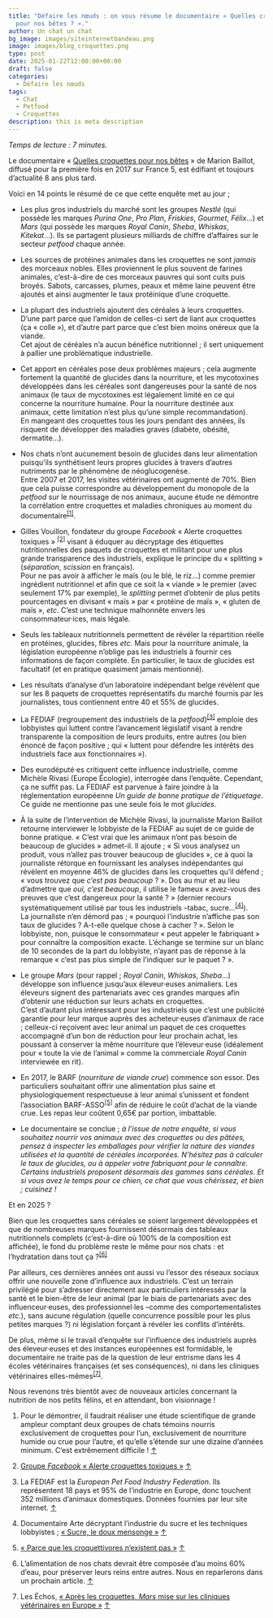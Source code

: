 ```yaml
---
title: "Défaire les nœuds : on vous résume le documentaire « Quelles croquettes
  pour nos bêtes ? »."
author: Un chat un chat
bg_image: images/siteinternetbandeau.png
image: images/blog_croquettes.png
type: post
date: 2025-01-22T12:00:00+00:00
draft: false
categories:
  - Défaire les nœuds
tags:
  - Chat
  - Petfood
  - Croquettes
description: this is meta description
---
```

_Temps de lecture : 7 minutes._

Le documentaire « [Quelles croquettes pour nos bêtes](https://www.youtube.com/watch?v=ZJAdhwGte-o) » de Marion Baillot, diffusé pour la première fois en 2017 sur France 5, est édifiant et toujours d’actualité 8 ans plus tard.

Voici en 14 points le résumé de ce que cette enquête met au jour ;

- Les plus gros industriels du marché sont les groupes _Nestlé_ (qui possède les marques _Purina One_, _Pro Plan_, _Friskies_, _Gourmet_, _Félix_…) et _Mars_ (qui possède les marques _Royal Canin_, _Sheba_, _Whiskas_, _Kitekat_…). Ils se partagent plusieurs milliards de chiffre d’affaires sur le secteur _petfood_ chaque année.
- Les sources de protéines animales dans les croquettes ne sont _jamais_ des morceaux nobles. Elles proviennent le plus souvent de farines animales, c’est-à-dire de ces morceaux pauvres qui sont cuits puis broyés. Sabots, carcasses, plumes, peaux et même laine peuvent être ajoutés et ainsi augmenter le taux protéinique d’une croquette.  

- La plupart des industriels ajoutent des céréales à leurs croquettes. D’une part parce que l’amidon de celles-ci sert de liant aux croquettes (ça « colle »), et d’autre part parce que c’est bien moins onéreux que la viande.  
    Cet ajout de céréales n’a aucun bénéfice nutritionnel ; il sert uniquement à pallier une problématique industrielle.  

- Cet apport en céréales pose deux problèmes majeurs ; cela augmente fortement la quantité de glucides dans la nourriture, et les mycotoxines développées dans les céréales sont dangereuses pour la santé de nos animaux (le taux de mycotoxines est légalement limité en ce qui concerne la nourriture humaine. Pour la nourriture destinée aux animaux, cette limitation n’est plus qu’une simple recommandation).  
    En mangeant des croquettes tous les jours pendant des années, ils risquent de développer des maladies graves (diabète, obésité, dermatite…).  

- Nos chats n’ont aucunement besoin de glucides dans leur alimentation puisqu’ils synthétisent leurs propres glucides à travers d’autres nutriments par le phénomène de néoglucogenèse.  
    Entre 2007 et 2017, les visites vétérinaires ont augmenté de 70%. Bien que cela puisse correspondre au développement du monopole de la _petfood_ sur le nourrissage de nos animaux, aucune étude ne démontre la corrélation entre croquettes et maladies chroniques au moment du documentaire<sup>[\[1\]](#footnote-1)</sup>.  

- Gilles Vouillon, fondateur du groupe _Facebook_ « Alerte croquettes toxiques » <sup>[\[2\]](#footnote-2)</sup> visant à éduquer au décryptage des étiquettes nutritionnelles des paquets de croquettes et militant pour une plus grande transparence des industriels, explique le principe du « splitting » (_séparation_, _scission_ en français).  
    Pour ne pas avoir à afficher le maïs (ou le blé, le riz…) comme premier ingrédient nutritionnel et afin que ce soit la « viande » le premier (avec seulement 17% par exemple), le _splitting_ permet d’obtenir de plus petits pourcentages en divisant « maïs » par « protéine de maïs », « gluten de maïs », _etc_. C’est une technique malhonnête envers les consommateur·ices, mais légale.  

- Seuls les tableaux nutritionnels permettent de révéler la répartition réelle en protéines, glucides, fibres _etc_. Mais pour la nourriture animale, la législation européenne n’oblige pas les industriels à fournir ces informations de façon complète. En particulier, le taux de glucides est facultatif (et en pratique quasiment jamais mentionné).  

- Les résultats d’analyse d’un laboratoire indépendant belge révèlent que sur les 8 paquets de croquettes représentatifs du marché fournis par les journalistes, tous contiennent entre 40 et 55% de glucides.  

- La FEDIAF (regroupement des industriels de la _petfood_)<sup>[\[3\]](#footnote-3)</sup> emploie des lobbyistes qui luttent contre l’avancement législatif visant à rendre transparente la composition de leurs produits, entre autres (ou bien énoncé de façon positive ; qui « luttent pour défendre les intérêts des industriels face aux fonctionnaires »).  

- Des eurodéputé·es critiquent cette influence industrielle, comme Michèle Rivasi (Europe Écologie), interrogée dans l’enquête. Cependant, ça ne suffit pas. La FEDIAF est parvenue à faire joindre à la réglementation européenne _Un guide de bonne pratique de l’étiquetage_. Ce guide ne mentionne pas une seule fois le mot _glucides_.
- À la suite de l’intervention de Michèle Rivasi, la journaliste Marion Baillot retourne interviewer le lobbyiste de la FEDIAF au sujet de ce guide de bonne pratique. « C’est vrai que les animaux n’ont pas besoin de beaucoup de glucides » admet-il. Il ajoute ; « Si vous analysez un produit, vous n’allez pas trouver beaucoup de glucides », ce à quoi la journaliste rétorque en fournissant les analyses indépendantes qui révèlent en moyenne 46% de glucides dans les croquettes qu’il défend ; « vous trouvez que _c’est pas beaucoup_ ? ». Dos au mur et au lieu d’admettre que _oui, c’est beaucoup_, il utilise le fameux « avez-vous des preuves que c’est dangereux pour la santé ? » (dernier recours systématiquement utilisé par tous les industriels –tabac, sucre…<sup>[\[4\]](#footnote-4)</sup>).  
    La journaliste n’en démord pas ; « pourquoi l’industrie n’affiche pas son taux de glucides ? A-t-elle quelque chose à cacher ? ». Selon le lobbyiste, non, puisque le consommateur « peut appeler le fabriquant » pour connaître la composition exacte. L’échange se termine sur un blanc de 10 secondes de la part du lobbyiste, n’ayant pas de réponse à la remarque « c’est pas plus simple de l’indiquer sur le paquet ? ».  

- Le groupe _Mars_ (pour rappel ; _Royal Canin_, _Whiskas_, _Sheba_…) développe son influence jusqu’aux éleveur·euses animaliers. Les éleveurs signent des partenariats avec ces grandes marques afin d’obtenir une réduction sur leurs achats en croquettes.  
    C’est d’autant plus intéressant pour les industriels que c’est une publicité garantie pour leur marque auprès des acheteur·euses d’animaux de race ; celleux-ci reçoivent avec leur animal un paquet de ces croquettes accompagné d’un bon de réduction pour leur prochain achat, les poussant à conserver la même nourriture que l’éleveur·euse (idéalement pour « toute la vie de l’animal » comme la commerciale _Royal Canin_ interviewée en rit).  

- En 2017, le BARF (_nourriture de viande crue_) commence son essor. Des particuliers souhaitant offrir une alimentation plus saine et physiologiquement respectueuse à leur animal s’unissent et fondent l’association BARF-ASSO<sup>[\[5\]](#footnote-5)</sup> afin de réduire le coût d’achat de la viande crue. Les repas leur coûtent 0,65€ par portion, imbattable.  

- Le documentaire se conclue ; _à l’issue de notre enquête, si vous souhaitez nourrir vos animaux avec des croquettes ou des pâtées, pensez à inspecter les emballages pour vérifier la nature des viandes utilisées et la quantité de céréales incorporées. N’hésitez pas à calculer le taux de glucides, ou à appeler votre fabriquant pour le connaître. Certains industriels proposent désormais des gammes sans céréales. Et si vous avez le temps pour ce chien, ce chat que vous chérissez, et bien ; cuisinez !_

Et en 2025 ?

Bien que les croquettes sans céréales se soient largement développées et que de nombreuses marques fournissent désormais des tableaux nutritionnels complets (c’est-à-dire où 100% de la composition est affichée), le fond du problème reste le même pour nos chats : et l’hydratation dans tout ça ?<sup>[\[6\]](#footnote-6)</sup>

Par ailleurs, ces dernières années ont aussi vu l’essor des réseaux sociaux offrir une nouvelle zone d’influence aux industriels. C’est un terrain privilégié pour s’adresser directement aux particuliers intéressés par la santé et le bien-être de leur animal (par le biais de partenariats avec des influenceur·euses, des professionnel·les –comme des comportementalistes _etc._), sans aucune régulation (quelle concurrence possible pour les plus petites marques ?) ni législation forçant à révéler les conflits d’intérêts.

De plus, même si le travail d’enquête sur l’influence des industriels auprès des éleveur·euses et des instances européennes est formidable, le documentaire ne traite pas de la question de leur entrisme dans les 4 écoles vétérinaires françaises (et ses conséquences), ni dans les cliniques vétérinaires elles-mêmes<sup>[\[7\]](#footnote-7)</sup>.

Nous revenons très bientôt avec de nouveaux articles concernant la nutrition de nos petits félins, et en attendant, bon visionnage !

1. Pour le démontrer, il faudrait réaliser une étude scientifique de grande ampleur comptant deux groupes de chats témoins nourris exclusivement de croquettes pour l’un, exclusivement de nourriture humide ou crue pour l’autre, et qu’elle s’étende sur une dizaine d’années minimum. C’est extrêmement difficile ! [↑](#footnote-ref-1)

2. [Groupe _Facebook_ « Alerte croquettes toxiques »](https://www.facebook.com/groups/alertescroquettes/?locale=fr_FR) [↑](#footnote-ref-2)

3. La FEDIAF est la _European Pet Food Industry Federation_. Ils représentent 18 pays et 95% de l’industrie en Europe, donc touchent 352 millions d’animaux domestiques. Données fournies par leur site internet. [↑](#footnote-ref-3)

4. Documentaire Arte décryptant l’industrie du sucre et les techniques lobbyistes ; [« Sucre, le doux mensonge »](https://www.youtube.com/watch?v=WuWAlXkGbCg) [↑](#footnote-ref-4)

5. [« Parce que les croquettivores n’existent pas »](https://barf-asso.fr/) [↑](#footnote-ref-5)

6. L’alimentation de nos chats devrait être composée d’au moins 60% d’eau, pour préserver leurs reins entre autres. Nous en reparlerons dans un prochain article. [↑](#footnote-ref-6)

7. Les Échos, [« Après les croquettes, _Mars_ mise sur les cliniques vétérinaires en Europe »](https://www.lesechos.fr/industrie-services/conso-distribution/apres-les-croquettes-mars-mise-sur-les-cliniques-veterinaires-en-europe-1217821) [↑](#footnote-ref-7)
